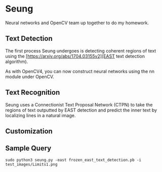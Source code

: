 # Seung
Neural networks and OpenCV team up together to do my homework.

## Text Detection

The first process Seung undergoes is detecting coherent regions of text using the [https://arxiv.org/abs/1704.03155v2](EAST text detection algorithm).

As with OpenCV4, you can now construct neural networks using the nn module under OpenCV.

## Text Recognition

Seung uses a Connectionist Text Proposal Network (CTPN) to take the regions of text outputted by EAST detection and predict the inner text by localizing lines in a natural image.

## Customization


## Sample Query

```
sudo python3 seung.py -east frozen_east_text_detection.pb -i test_images/Limits1.png
```

